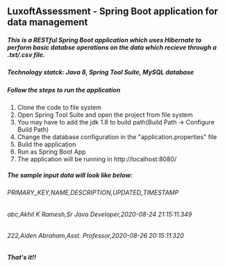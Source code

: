 ## LuxoftAssessment - Spring Boot application for data management
##### This is a RESTful Spring Boot application which uses Hibernate to perform basic databse operations on the data which recieve through a .txt/.csv file. 
##### Technology statck: Java 8, Spring Tool Suite, MySQL database
##### Follow the steps to run the application 
1. Clone the code to file system
2. Open Spring Tool Suite and open the project from file system
3. You may have to add the jdk 1.8 to build path(Build Path -> Configure Build Path)
4. Change the database configuration in the "application.properties" file
5. Build the application
6. Run as Spring Boot App
7. The application will be running in http://localhost:8080/ 

##### The sample input data will look like below:
######    PRIMARY_KEY,NAME,DESCRIPTION,UPDATED_TIMESTAMP
######    abc,Akhil K Ramesh,Sr Java Developer,2020-08-24 21:15:11.349
######    222,Aiden Abraham,Asst. Professor,2020-08-26 20:15:11.320
##### That's it!!
